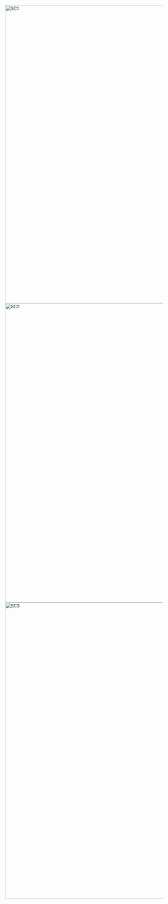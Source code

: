 <img width="950" alt="SC1" src="https://github.com/Manjeet-MnB/Supply-Chain-Analysis-Dashboard/assets/71639295/824ea301-e1da-496b-9966-a4dee9a8707f">

<img width="954" alt="SC2" src="https://github.com/Manjeet-MnB/Supply-Chain-Analysis-Dashboard/assets/71639295/957f7b29-91dc-409e-9598-2fccc8473dee">

<img width="944" alt="SC3" src="https://github.com/Manjeet-MnB/Supply-Chain-Analysis-Dashboard/assets/71639295/23892228-02d8-450b-a547-bfd0a5e7ad63">

